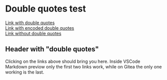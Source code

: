 # Double quotes test

[Link with double quotes](#header-with-"double-quotes")  
[Link with encoded double quotes](#header-with-%22double-quotes%22)  
[Link without double quotes](#header-with-double-quotes)  

## Header with "double quotes"

Clicking on the links above should bring you here. Inside VSCode Markdown previow only the first two links work, while
on Gitea the only one working is the last.
